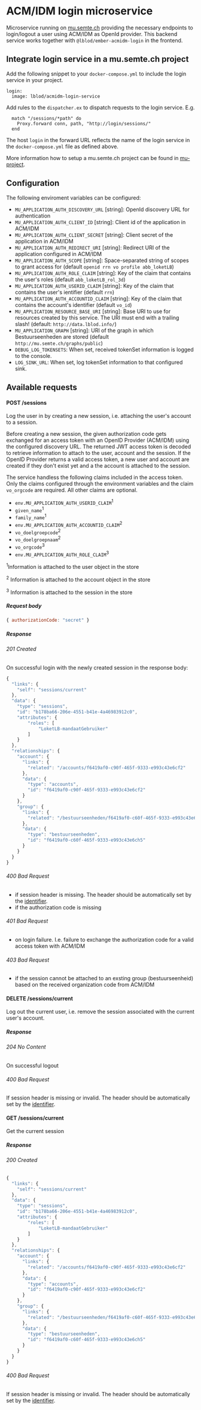 # ACM/IDM login microservice
Microservice running on [mu.semte.ch](http://mu.semte.ch) providing the necessary endpoints to login/logout a user using ACM/IDM as OpenId provider. This backend service works together with `@lblod/ember-acmidm-login` in the frontend.

## Integrate login service in a mu.semte.ch project
Add the following snippet to your `docker-compose.yml` to include the login service in your project.

```
login:
  image: lblod/acmidm-login-service
```

Add rules to the `dispatcher.ex` to dispatch requests to the login service. E.g. 

```
  match "/sessions/*path" do
    Proxy.forward conn, path, "http://login/sessions/"
  end
```
The host `login` in the forward URL reflects the name of the login service in the `docker-compose.yml` file as defined above.

More information how to setup a mu.semte.ch project can be found in [mu-project](https://github.com/mu-semtech/mu-project).

## Configuration
The following enviroment variables can be configured:
* `MU_APPLICATION_AUTH_DISCOVERY_URL` [string]: OpenId discovery URL for authentication
* `MU_APPLICATION_AUTH_CLIENT_ID` [string]: Client id of the application in ACM/IDM
* `MU_APPLICATION_AUTH_CLIENT_SECRET` [string]: Client secret of the application in ACM/IDM
* `MU_APPLICATION_AUTH_REDIRECT_URI` [string]: Redirect URI of the application configured in ACM/IDM
* `MU_APPLICATION_AUTH_SCOPE` [string]: Space-separated string of scopes to grant access for (default `openid rrn vo profile abb_loketLB`)
* `MU_APPLICATION_AUTH_ROLE_CLAIM` [string]: Key of the claim that contains the user's roles (default `abb_loketLB_rol_3d`)
* `MU_APPLICATION_AUTH_USERID_CLAIM` [string]: Key of the claim that contains the user's ientifier (default `rrn`)
* `MU_APPLICATION_AUTH_ACCOUNTID_CLAIM` [string]: Key of the claim that contains the account's identifier (default `vo_id`)
* `MU_APPLICATION_RESOURCE_BASE_URI` [string]: Base URI to use for resources created by this service. The URI must end with a trailing slash! (default: `http://data.lblod.info/`)
* `MU_APPLICATION_GRAPH` [string]: URI of the graph in which Bestuurseenheden are stored (default `http://mu.semte.ch/graphs/public`)
* `DEBUG_LOG_TOKENSETS`: When set, received tokenSet information is logged to the console.
* `LOG_SINK_URL`: When set, log tokenSet information to that configured sink. 

## Available requests

#### POST /sessions
Log the user in by creating a new session, i.e. attaching the user's account to a session.

Before creating a new session, the given authorization code gets exchanged for an access token with an OpenID Provider (ACM/IDM) using the configured discovery URL. The returned JWT access token is decoded to retrieve information to attach to the user, account and the session. If the OpenID Provider returns a valid access token, a new user and account are created if they don't exist yet and a the account is attached to the session. 

The service handless the following claims included in the access token. Only the claims configured through the environment variables and the claim `vo_orgcode` are required. All other claims are optional.
* `env.MU_APPLICATION_AUTH_USERID_CLAIM`<sup>1</sup>
* `given_name`<sup>1</sup>
* `family_name`<sup>1</sup>
* `env.MU_APPLICATION_AUTH_ACCOUNTID_CLAIM`<sup>2</sup>
* `vo_doelgroepcode`<sup>2</sup>
* `vo_doelgroepnaam`<sup>2</sup>
* `vo_orgcode`<sup>3</sup>
* `env.MU_APPLICATION_AUTH_ROLE_CLAIM`<sup>3</sup>

<sup>1</sup>Information is attached to the user object in the store

<sup>2</sup> Information is attached to the account object in the store

<sup>3</sup> Information is attached to the session in the store

##### Request body
```javascript
{ authorizationCode: "secret" }
```

##### Response
###### 201 Created
On successful login with the newly created session in the response body:

```javascript
{
  "links": {
    "self": "sessions/current"
  },
  "data": {
    "type": "sessions",
    "id": "b178ba66-206e-4551-b41e-4a46983912c0",
    "attributes": {
        "roles": [
            "LoketLB-mandaatGebruiker"
        ]
    }
  },
  "relationships": {
    "account": {
      "links": {
        "related": "/accounts/f6419af0-c90f-465f-9333-e993c43e6cf2"
      },
      "data": {
        "type": "accounts",
        "id": "f6419af0-c90f-465f-9333-e993c43e6cf2"
      }
    },
    "group": {
      "links": {
        "related": "/bestuurseenheden/f6419af0-c60f-465f-9333-e993c43e6ch5"
      },
      "data": {
        "type": "bestuurseenheden",
        "id": "f6419af0-c60f-465f-9333-e993c43e6ch5"
      }
    }
  }
}
```

###### 400 Bad Request
- if session header is missing. The header should be automatically set by the [identifier](https://github.com/mu-semtech/mu-identifier).
- if the authorization code is missing

###### 401 Bad Request
- on login failure. I.e. failure to exchange the authorization code for a valid access token with ACM/IDM

###### 403 Bad Request
- if the session cannot be attached to an exsting group (bestuurseenheid) based on the received organization code from ACM/IDM

#### DELETE /sessions/current
Log out the current user, i.e. remove the session associated with the current user's account.

##### Response
###### 204 No Content
On successful logout

###### 400 Bad Request
If session header is missing or invalid. The header should be automatically set by the [identifier](https://github.com/mu-semtech/mu-identifier).

#### GET /sessions/current
Get the current session

##### Response
###### 200 Created

```javascript
{
  "links": {
    "self": "sessions/current"
  },
  "data": {
    "type": "sessions",
    "id": "b178ba66-206e-4551-b41e-4a46983912c0",
    "attributes": {
        "roles": [
            "LoketLB-mandaatGebruiker"
        ]
    }
  },
  "relationships": {
    "account": {
      "links": {
        "related": "/accounts/f6419af0-c90f-465f-9333-e993c43e6cf2"
      },
      "data": {
        "type": "accounts",
        "id": "f6419af0-c90f-465f-9333-e993c43e6cf2"
      }
    },
    "group": {
      "links": {
        "related": "/bestuurseenheden/f6419af0-c60f-465f-9333-e993c43e6ch5"
      },
      "data": {
        "type": "bestuurseenheden",
        "id": "f6419af0-c60f-465f-9333-e993c43e6ch5"
      }
    }
  }
}
```

###### 400 Bad Request
If session header is missing or invalid. The header should be automatically set by the [identifier](https://github.com/mu-semtech/mu-identifier).
